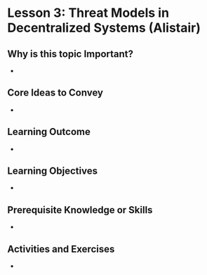 
# Lesson 3: Threat Models in Decentralized Systems (Alistair)

## Why is this topic Important?

- 

## Core Ideas to Convey

- 

## Learning Outcome

- 

## Learning Objectives

- 

## Prerequisite Knowledge or Skills

- 

## Activities and Exercises

-
